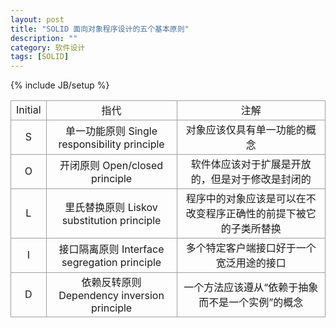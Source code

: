 ```yaml
---
layout: post
title: "SOLID 面向对象程序设计的五个基本原则"
description: ""
category: 软件设计
tags: [SOLID]
---
```

{% include JB/setup %}

<style type="text/css">
  tr,td {
    border: 1px solid #9fa0a1;
    text-align: center;
  }

</style>

<table>
  <tr><td>Initial</td><td>指代</td><td>注解</td></tr>
  <tr>
    <td>S</td>
    <td>单一功能原则 Single responsibility principle</td>
    <td>对象应该仅具有单一功能的概念</td>
  </tr>
  <tr>
    <td>O</td>
    <td>开闭原则 Open/closed principle</td>
    <td>软件体应该对于扩展是开放的，但是对于修改是封闭的</td>
  </tr>
  <tr>
    <td>L</td>
    <td>里氏替换原则 Liskov substitution principle</td>
    <td>程序中的对象应该是可以在不改变程序正确性的前提下被它的子类所替换</td>
  </tr>
  <tr>
    <td>I</td>
    <td>接口隔离原则 Interface segregation principle</td>
    <td>多个特定客户端接口好于一个宽泛用途的接口</td>
  </tr>
  <tr>
    <td>D</td>
    <td>依赖反转原则 Dependency inversion principle</td>
    <td>一个方法应该遵从“依赖于抽象而不是一个实例”的概念</td>
  </tr>
</table>
